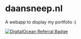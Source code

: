 # daansneep.nl
A webapp to display my portfolio :)

[![DigitalOcean Referral Badge](https://web-platforms.sfo2.cdn.digitaloceanspaces.com/WWW/Badge%201.svg)](https://www.digitalocean.com/?refcode=8e21f6715c55&utm_campaign=Referral_Invite&utm_medium=Referral_Program&utm_source=badge)
